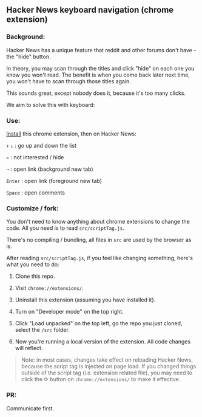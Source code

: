 ## Hacker News keyboard navigation (chrome extension)

### Background:

Hacker News has a unique feature that reddit and other forums don't have - the "hide" button.

In theory, you may scan through the titles and click "hide" on each one you know you won't read. The benefit is when you come back later next time, you won't have to scan through those titles again.

This sounds great, except nobody does it, because it's too many clicks.

We aim to solve this with keyboard:

### Use:

[Install](https://chrome.google.com/webstore/detail/hacker-news-keyboard-navi/minojogeicmpnoahlmaihajdgkojnjdn) this chrome extension, then on Hacker News:

`↑` `↓` : go up and down the list

`←` : not interested / hide

`→` : open link (background new tab)

`Enter` : open link (foreground new tab)

`Space` : open comments

### Customize / fork:

You don't need to know anything about chrome extensions to change the code. All you need is to read `src/scriptTag.js`.

There's no compiling / bundling, all files in `src` are used by the browser as is.

After reading `src/scriptTag.js`, if you feel like changing something, here's what you need to do:

1. Clone this repo.

1. Visit `chrome://extensions/`.

1. Uninstall this extension (assuming you have installed it).

1. Turn on "Developer mode" on the top right.

1. Click "Load unpacked" on the top left, go the repo you just cloned, select the `/src` folder.

1. Now you're running a local version of the extension. All code changes will reflect.

> Note: in most cases, changes take effect on reloading Hacker News, because the script tag is injected on page load. If you changed things outside of the script tag (i.e. extension related file), you may need to click the ⟳ button on `chrome://extensions/` to make it effective.

### PR:
Communicate first.
